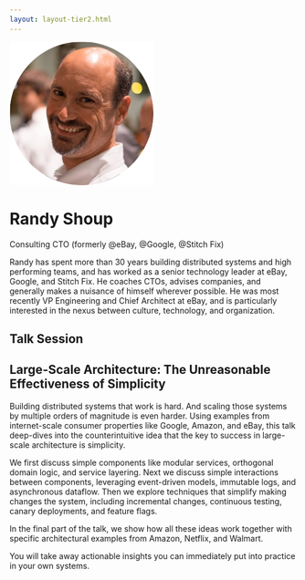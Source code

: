```yaml
---
layout: layout-tier2.html
---
```

<div class="container section featured-speaker">
    <div class="row">
      <div class="col-xs-12 col-sm-2 img-container">
        <img class="speaker-page-img" src="../img/speakers/Randy-Shoup-ON.png" />
        </div>
      <div class="col-xs-12 col-sm-10 copy-container">
        <h1 class="speaker-header">Randy Shoup</h1>
        <span class="speaker-subtitle">Consulting CTO (formerly @eBay, @Google, @Stitch Fix)</span>
        <p></p>
        <p>Randy has spent more than 30 years building distributed systems and high performing teams, and has worked as a senior technology leader at eBay, Google, and Stitch Fix. He coaches CTOs, advises companies, and generally makes a nuisance of himself wherever possible. He was most recently VP Engineering and Chief Architect at eBay, and is particularly interested in the nexus between culture, technology, and organization.</p>
        <h2>Talk Session</h2>
        <h2 class="gold">Large-Scale Architecture: The Unreasonable Effectiveness of Simplicity</h2>
        <p>Building distributed systems that work is hard. And scaling those systems by multiple orders of magnitude is even harder. Using examples from internet-scale consumer properties like Google, Amazon, and eBay, this talk deep-dives into the counterintuitive idea that the key to success in large-scale architecture is simplicity.</p>
        <p>We first discuss simple components like modular services, orthogonal domain logic, and service layering. Next we discuss simple interactions between components, leveraging event-driven models, immutable logs, and asynchronous dataflow. Then we explore techniques that simplify making changes the system, including incremental changes, continuous testing, canary deployments, and feature flags.</p>
        <p>In the final part of the talk, we show how all these ideas work together with specific architectural examples from Amazon, Netflix, and Walmart.</p>
        <p>You will take away actionable insights you can immediately put into practice in your own systems.</p>
      </div>
    </div>
  </div>  
